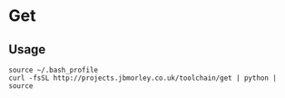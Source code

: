 Get
===

Usage
-----

    source ~/.bash_profile
    curl -fsSL http://projects.jbmorley.co.uk/toolchain/get | python | source

